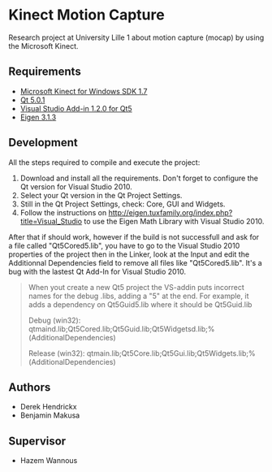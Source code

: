 Kinect Motion Capture
=====================
Research project at University Lille 1 about motion capture (mocap) by using the Microsoft Kinect.

Requirements
------------
* [Microsoft Kinect for Windows SDK 1.7](http://www.microsoft.com/en-us/kinectforwindows/develop/developer-downloads.aspx)
* [Qt 5.0.1](http://releases.qt-project.org/qt5/5.0.1/qt-windows-opensource-5.0.1-msvc2010_32-x86-offline.exe)
* [Visual Studio Add-in 1.2.0 for Qt5](http://releases.qt-project.org/vsaddin/qt-vs-addin-1.2.0-opensource.exe)
* [Eigen 3.1.3](http://bitbucket.org/eigen/eigen/get/3.1.3.tar.bz2)

Development
-----------
All the steps required to compile and execute the project:

1. Download and install all the requirements. Don't forget to configure the Qt version for Visual Studio 2010.
2. Select your Qt version in the Qt Project Settings.
3. Still in the Qt Project Settings, check: Core, GUI and Widgets.
4. Follow the instructions on http://eigen.tuxfamily.org/index.php?title=Visual_Studio to use the Eigen Math Library with Visual Studio 2010.

After that if should work, however if the build is not successfull and ask for a file called "Qt5Cored5.lib", you have to go to the Visual Studio 2010 properties of the project then in the Linker, look at the Input and edit the Additionnal Dependencies field to remove all files like "Qt5Cored5.lib". It's a bug with the lastest Qt Add-In for Visual Studio 2010.

> When yout create a new Qt5 project the VS-addin puts incorrect names for the debug .libs, adding a "5" at the end.
> For example, it adds a dependency on Qt5Guid5.lib where it should be Qt5Guid.lib
>
> Debug (win32): qtmaind.lib;Qt5Cored.lib;Qt5Guid.lib;Qt5Widgetsd.lib;%(AdditionalDependencies)
>
> Release (win32): qtmain.lib;Qt5Core.lib;Qt5Gui.lib;Qt5Widgets.lib;%(AdditionalDependencies)

Authors
-------
* Derek Hendrickx
* Benjamin Makusa

Supervisor
----------
* Hazem Wannous
